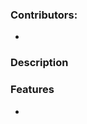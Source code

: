 ### Contributors:
- <contributor names>

### Description
<PR description>

### Features
- <list features completed>
